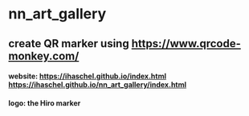 # nn_art_gallery

## create QR marker using https://www.qrcode-monkey.com/ 
#### website: [https://ihaschel.github.io/index.html ](https://ihaschel.github.io/nn_art_gallery/index.html)https://ihaschel.github.io/nn_art_gallery/index.html
#### logo: the Hiro marker
